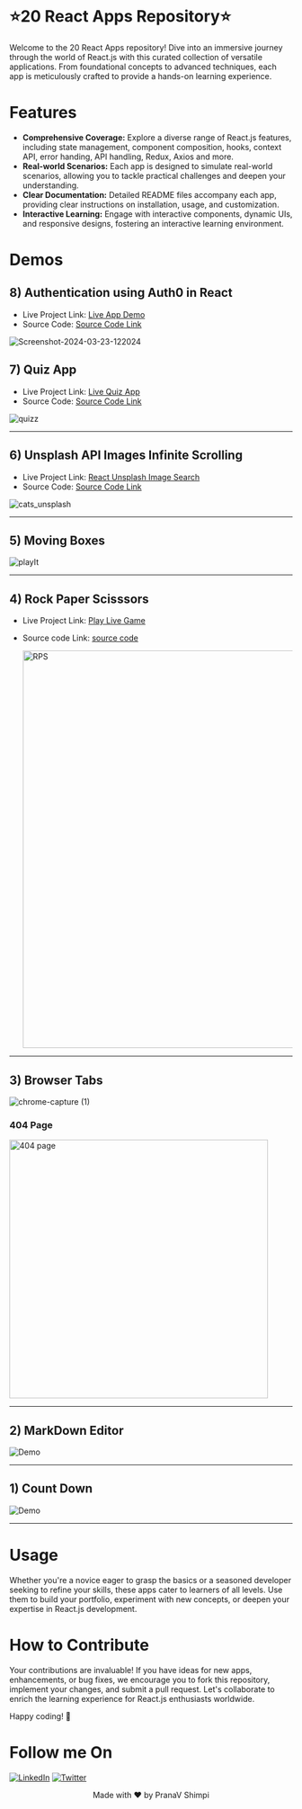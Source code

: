 # ⭐20 React Apps Repository⭐

Welcome to the 20 React Apps repository! Dive into an immersive journey through the world of React.js with this curated collection of versatile applications. From foundational concepts to advanced techniques, each app is meticulously crafted to provide a hands-on learning experience.

# Features

- **Comprehensive Coverage:** Explore a diverse range of React.js features, including state management, component composition, hooks, context API, error handing, API handling, Redux, Axios and more.
- **Real-world Scenarios:** Each app is designed to simulate real-world scenarios, allowing you to tackle practical challenges and deepen your understanding.
- **Clear Documentation:** Detailed README files accompany each app, providing clear instructions on installation, usage, and customization.
- **Interactive Learning:** Engage with interactive components, dynamic UIs, and responsive designs, fostering an interactive learning environment.


# Demos 
## 8) Authentication using Auth0 in React 
- Live Project Link: [Live App Demo](https://ps-authentication.netlify.app/)
- Source Code: [Source Code Link](https://github.com/PranaV-Shimpi/20-React-apps/tree/main/08-auth-o-authentication)

![Screenshot-2024-03-23-122024](https://github.com/PranaV-Shimpi/20-React-apps/assets/40532644/d2c37acb-4f3a-41e4-a7eb-e321f9cbf4a2)


## 7) Quiz App

- Live Project Link: [Live Quiz App](https://ps-quiz-app.netlify.app/)
- Source Code: [Source Code Link](https://github.com/PranaV-Shimpi/20-React-apps/tree/main/07-general-knowledge-quizes-app)


![quizz](https://github.com/PranaV-Shimpi/20-React-apps/assets/40532644/023bc34c-ba51-4169-ac88-2bb4bfe06610)

---

## 6) Unsplash API Images Infinite Scrolling

- Live Project Link: [React Unsplash Image Search](https://unsplash-images-infinite-scrolling.netlify.app/)
- Source Code: [Source Code Link](https://github.com/PranaV-Shimpi/20-React-apps/tree/main/06-unsplash-images-clone-infinite-scrolling)

![cats_unsplash](https://github.com/PranaV-Shimpi/20-React-apps/assets/40532644/ff7c2b7e-29f6-4af1-ab11-d946e2baaa9e)

---

## 5) Moving Boxes
   ![playIt](https://user-images.githubusercontent.com/40532644/150100649-f9453fe9-2bde-4337-aa2f-33e7ca3cfb1d.gif)

---
## 4) Rock Paper Scisssors

- Live Project Link: [Play Live Game](https://ps-rock-paper-scissors.netlify.app/)
- Source code Link: [source code](https://github.com/PranaV-Shimpi/20-React-apps/tree/main/04-rock-paper-scissors)
   
   <img width="707" alt="RPS" src="https://user-images.githubusercontent.com/40532644/149501357-001d3bab-4947-401e-b32c-0993ad222c22.png">

---
## 3) Browser Tabs
  
![chrome-capture (1)](https://user-images.githubusercontent.com/40532644/149007188-1fde1874-3e8e-401e-ba8f-12e7bef3cb7f.gif)

### 404 Page
<img align="center" width="460" alt="404 page" src="https://user-images.githubusercontent.com/40532644/149007206-a7b31b70-2cf3-4e1b-beeb-05ff2726c9bc.png">

---
## 2) MarkDown Editor

<img align="center" alt="Demo" src="https://user-images.githubusercontent.com/40532644/148912126-695a6c92-65c3-4237-bb61-a4e8331fed0b.png" />

---
## 1) Count Down

<img align="center" alt="Demo" src="https://user-images.githubusercontent.com/40532644/148528789-e0ee194e-d9ac-4218-b097-0ac0e94dbc3e.gif" /> 

---

# Usage
Whether you're a novice eager to grasp the basics or a seasoned developer seeking to refine your skills, these apps cater to learners of all levels. Use them to build your portfolio, experiment with new concepts, or deepen your expertise in React.js development.

# How to Contribute
Your contributions are invaluable! If you have ideas for new apps, enhancements, or bug fixes, we encourage you to fork this repository, implement your changes, and submit a pull request. Let's collaborate to enrich the learning experience for React.js enthusiasts worldwide.

Happy coding! 🚀

  
# Follow me On
[![LinkedIn](https://img.shields.io/static/v1.svg?label=connect&message=@PranaVShimpi&color=grey&logo=linkedin&style=flat&logoColor=white&colorA=blue)](https://www.linkedin.com/in/pranav-shimpi/) 
[![Twitter](https://img.shields.io/static/v1.svg?label=connect&message=@PranaVShimpi&color=grey&logo=twitter&style=flat&logoColor=white&colorA=blue)](https://twitter.com/pranaavshimpi)

 
<p align="center">
 Made with ❤️ by  PranaV Shimpi
</p>
